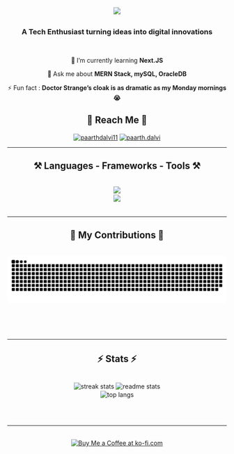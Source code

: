 <h1 align="center">
    <img src="https://readme-typing-svg.herokuapp.com/?font=Poppins&weight=600&size=30&center=true&vCenter=true&width=500&height=70&duration=4000&lines=Heyy+Guys+!+😀;+I'm+Paarth+Dalvi+;" />
</h1>

<h3 align="center">A Tech Enthusiast turning ideas into digital innovations</h3>

<br/>

<div align="center">
 
 🌱 I’m currently learning **Next.JS**

 💬 Ask me about **MERN Stack, mySQL, OracleDB**

 ⚡ Fun fact : **Doctor Strange’s cloak is as dramatic as my Monday mornings 😭**

 </div>

<h2 align="center">📩 Reach Me 📩</h2>
<div align="center"> 
  <a href="https://linkedin.com/in/paarthdalvi11" target="blank"><img align="center" src="https://raw.githubusercontent.com/rahuldkjain/github-profile-readme-generator/master/src/images/icons/Social/linked-in-alt.svg" alt="paarthdalvi11" height="30" width="40" /></a>
    <a href="https://instagram.com/paarth.dalvi" target="blank"><img align="center" src="https://raw.githubusercontent.com/rahuldkjain/github-profile-readme-generator/master/src/images/icons/Social/instagram.svg" alt="paarth.dalvi" height="30" width="40" /></a>
  </a>
</div>

 <hr/>
 
<h2 align="center">⚒️ Languages - Frameworks - Tools ⚒️</h2>
<br/>
<div align="center">
    <img src="https://skillicons.dev/icons?i=html,css,javascript,bootstrap,tailwind,react,git,github" />
    <br>
    <img src="https://skillicons.dev/icons?i=php,nodejs,express,python,mysql,mongodb,c,cpp,java,python" /><br>
</div>

<br/>
<hr/>

<div align="center">
  <h2>🐍 My Contributions 🐍</h2>
  <br>
  <img alt="snake eating my contributions" src="https://raw.githubusercontent.com/salesp07/salesp07/output/github-contribution-grid-snake.svg" />
  
  <br/><br/><br/>
</div>

<hr/>

<h2 align="center">⚡ Stats ⚡</h2>
<br>
<div align=center>
  <img width=390 src="https://github-readme-streak-stats-salesp07.vercel.app/?user=salesp07&count_private=true&theme=react&border_radius=10" alt="streak stats"/>
  <img width=390 src="https://github-readme-stats-salesp07.vercel.app/api?username=salesp07&count_private=true&show_icons=true&theme=react&rank_icon=github&border_radius=10" alt="readme stats" />
  <br/>
  <img width=325 align="center" src="https://github-readme-stats-salesp07.vercel.app/api/top-langs/?username=salesp07&hide=HTML&langs_count=8&layout=compact&theme=react&border_radius=10&size_weight=0.5&count_weight=0.5&exclude_repo=github-readme-stats" alt="top langs" />
</div>

<br/><br/>

<hr/>

<br/>

<div align="center">
<a href='https://ko-fi.com/V7V4RAK9C' target='_blank'><img height='64' style='border:0px;height:64px;' src='https://storage.ko-fi.com/cdn/kofi1.png?v=3' border='0' alt='Buy Me a Coffee at ko-fi.com' /></a>
</div>

<br/>
